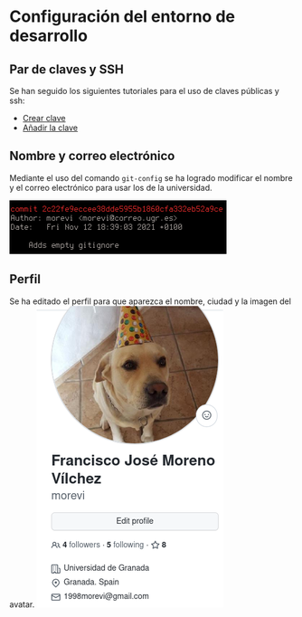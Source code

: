 # Configuración del entorno de desarrollo

## Par de claves y SSH
Se han seguido los siguientes tutoriales para el uso de claves públicas y ssh:
- [Crear clave](https://docs.github.com/en/authentication/connecting-to-github-with-ssh/generating-a-new-ssh-key-and-adding-it-to-the-ssh-agent)
- [Añadir la clave](https://docs.github.com/en/authentication/connecting-to-github-with-ssh/adding-a-new-ssh-key-to-your-github-account)

## Nombre y correo electrónico
Mediante el uso del comando `git-config` se ha logrado modificar el nombre y el correo electrónico para usar los de la universidad.

![git-config](docs/git-config.png)

## Perfil
Se ha editado el perfil para que aparezca el nombre, ciudad y la imagen del avatar.
![perfil.png](docs/perfil.png)

